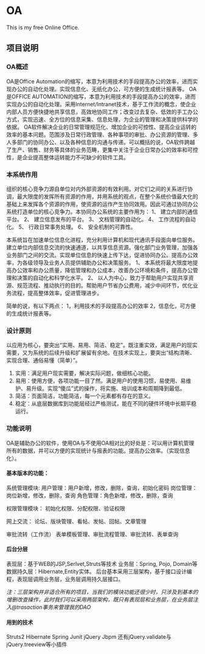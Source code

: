 # OA
This is my free Online Office.

## 项目说明

### OA概述
OA是Office Automation的缩写，本意为利用技术的手段提高办公的效率，进而实现办公的自动化处理。实现信息化、无纸化办公，可方便的生成统计报表等。
OA是OFFICE AUTOMATION的缩写，本意为利用技术的手段提高办公的效率，进而实现办公的自动化处理。采用Internet/Intranet技术，基于工作流的概念，使企业内部人员方便快捷地共享信息，高效地协同工作；改变过去复杂、低效的手工办公方式，实现迅速、全方位的信息采集、信息处理，为企业的管理和决策提供科学的依据。
OA软件解决企业的日常管理规范化、增加企业的可控性、提高企业运转的效率的基本问题。范围涉及日常行政管理、各种事项的审批、办公资源的管理、多人多部门的协同办公、以及各种信息的沟通与传递。可以概括的说，OA软件跨越了生产、销售、财务等具体的业务范畴，更集中关注于企业日常办公的效率和可控性，是企业提高整体运转能力不可缺少的软件工具。

### 本系统作用
组织的核心竞争力源自单位对内外部资源的有效利用。对它们之间的关系进行协调，最大限度的发挥所有资源的作用，并用系统的观点，在整个系统价值最大化的基础上来发挥各个资源的作用，使资源的运作产生协同效用。因此可通过协同办公系统打造单位的核心竞争力。本协同办公系统的主要作用为：
1、 建立内部的通信平台。
2、 建立信息发布的平台。
3、 文档管理的自动化。
4、 工作流程的自动化。
5、 行政日常事务处理。
6、 安全机制的可靠性。

本系统旨在加速单位信息化进程，充分利用计算机和现代通讯手段面向单位服务。建立单位内部信息交流的快速通道，以共享信息资源。强化部门业务管理，加强各业务部门之间的交流。实现单位信息的快速上传下达，促进协同办公。提高办公效率，为各级领导及业务人员提供辅助办公和决策服务。
1、 本系统将最大限度地提高办公效率和办公质量，降低管理和办公成本，改善办公环境和条件，提高办公管理和决策的自动化和科学化水平。
2、 以人为中心，致力于帮助用户实现共享资源、规范流程、推动执行的目的。帮助用户节省办公费用，减少中间环节，优化业务流程，提高整体效率，促进管理进步。

简单的说，有以下两点：
1，利用技术的手段提高办公的效率
2，信息化，可方便的生成统计报表等。

### 设计原则
以应用为核心，要突出“实用、易用、简洁、稳定”。既注重实效，满足用户的现实需要，又为系统的后续升级和扩展留有余地。在技术实现上，要突出“结构清晰、实现合理、通俗易懂（简单）”。
1. 实用：满足用户现实需要，解决实际问题，做细核心功能。
2. 易用：使用方便，各项功能一目了然。满足用户的使用习惯，易使用、易维护、易升级。实现“傻瓜”式的操作，将实施、培训成本和周期降到最低。
3. 简洁：页面简洁，功能简洁，每一个元素都有存在的意义。
4. 稳定：从底层数据库到功能层经过严格测试，能在不同的硬件环境中长期平稳运行。

### 功能说明
OA是辅助办公的软件，使用OA与不使用OA相对比的好处是：可以用计算机管理所有的数据，并可以方便的实现统计与报表的功能。提高办公效率。（实现信息化）。

#### 基本版本的功能：
系统管理模块:
用户管理：用户新增，修改，删除，查询，初始化密码
岗位管理：岗位新增，修改，删除，查询
角色管理：角色新增，修改，删除，查询

权限管理模块：
初始化权限、分配权限、验证权限

网上交流：
论坛、版块管理、看帖、发帖、回帖、文章管理

审批流转（工作流）
表单模板管理、审批流程管理、审批流转、表单查询

#### 后台分层
表现层：基于WEB的JSP,Serlvet,Struts等技术
业务层：Spring, Pojo, Domain等
数据持久层：Hibernate,Entity实体。
后台基本采用三层架构，基于接口设计编程，表现层调用业务层，业务层调用持久层接口。

*注：三层架构并非适合所有的项目，当我们的模块功能还很少时，只涉及到基本的增删改查操作，此时我们可以采用两层架构，既只有表现层和业务层，在业务层注入@trasaction事务来管理我的DAO*

#### 用到的技术
Struts2
Hibernate
Spring 
Junit
jQuery
Jbpm
还有jQuery.validate与jQuery.treeview等小插件
